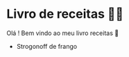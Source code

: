 
# Livro de receitas :man_cook:
Olá ! Bem vindo ao meu livro receitas :wave:
 - Strogonoff de frango
